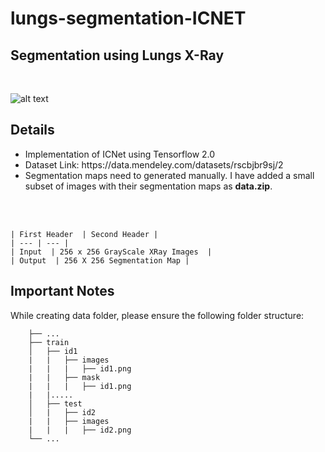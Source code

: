 # lungs-segmentation-ICNET

<h2>Segmentation using Lungs X-Ray </h2> <br>

![alt text](https://raw.githubusercontent.com/theidentity/Unets/master/documentation/sample.png)

## Details
<ul>
  <li>Implementation of ICNet using Tensorflow 2.0</li>
  <li>Dataset Link: https://data.mendeley.com/datasets/rscbjbr9sj/2</li>
  <li>Segmentation maps need to generated manually. I have added a small subset of images with their segmentation maps as <b>data.zip</b>.</li>
</ul>
<br>
<br>

```
| First Header  | Second Header |
| --- | --- |
| Input  | 256 x 256 GrayScale XRay Images  |
| Output  | 256 X 256 Segmentation Map |
```
## Important Notes
While creating data folder, please ensure the following folder structure:
```
    ├── ...
    ├── train                    
    │   ├── id1
    |   |   ├── images
    |   |   |   ├── id1.png
    |   |   ├── mask
    |   |   |   ├── id1.png
    |   |.....
    │   ├── test         
    │   |   ├── id2
    |   |   ├── images
    |   |   |   ├── id2.png               
    └── ...
```
